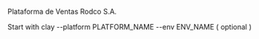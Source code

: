 Plataforma de Ventas Rodco S.A.

Start with clay --platform PLATFORM_NAME --env ENV_NAME ( optional )